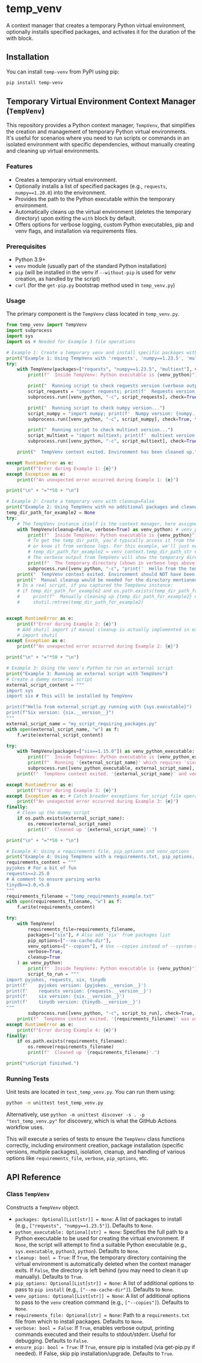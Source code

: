 # temp_venv
A context manager that creates a temporary Python virtual environment, optionally installs specified packages, and activates it for the duration of the with block.

## Installation

You can install `temp-venv` from PyPI using pip:

```bash
pip install temp-venv
```

## Temporary Virtual Environment Context Manager (`TempVenv`)

This repository provides a Python context manager, `TempVenv`, that simplifies the creation and management of temporary Python virtual environments. It's useful for scenarios where you need to run scripts or commands in an isolated environment with specific dependencies, without manually creating and cleaning up virtual environments.

### Features

-   Creates a temporary virtual environment.
-   Optionally installs a list of specified packages (e.g., `requests`, `numpy==1.20.0`) into the environment.
-   Provides the path to the Python executable within the temporary environment.
-   Automatically cleans up the virtual environment (deletes the temporary directory) upon exiting the `with` block by default.
-   Offers options for verbose logging, custom Python executables, pip and venv flags, and installation via requirements files.

### Prerequisites

-   Python 3.9+
-   `venv` module (usually part of the standard Python installation)
-   `pip` (will be installed in the venv if `--without-pip` is used for venv creation, as handled by the script)
-   `curl` (for the `get-pip.py` bootstrap method used in `temp_venv.py`)

### Usage

The primary component is the `TempVenv` class located in `temp_venv.py`.

```python
from temp_venv import TempVenv
import subprocess
import sys
import os # Needed for Example 3 file operations

# Example 1: Create a temporary venv and install specific packages with verbose output
print("Example 1: Using TempVenv with 'requests', 'numpy==1.23.5', 'multiext', and verbose=True")
try:
    with TempVenv(packages=["requests", "numpy==1.23.5", "multiext"], verbose=True) as venv_python:
        print(f"  Inside TempVenv: Python executable is {venv_python}")

        print("  Running script to check requests version (verbose output from TempVenv should be visible above)...")
        script_requests = "import requests; print(f'  Requests version: {requests.__version__}')"
        subprocess.run([venv_python, "-c", script_requests], check=True, text=True)

        print("  Running script to check numpy version...")
        script_numpy = "import numpy; print(f'  Numpy version: {numpy.__version__}')"
        subprocess.run([venv_python, "-c", script_numpy], check=True, text=True)

        print("  Running script to check multiext version...")
        script_multiext = "import multiext; print(f'  multiext version: {multiext.__version__}')"
        subprocess.run([venv_python, "-c", script_multiext], check=True, text=True)

    print("  TempVenv context exited. Environment has been cleaned up.")

except RuntimeError as e:
    print(f"Error during Example 1: {e}")
except Exception as e:
    print(f"An unexpected error occurred during Example 1: {e}")

print("\n" + "="*50 + "\n")

# Example 2: Create a temporary venv with cleanup=False
print("Example 2: Using TempVenv with no additional packages and cleanup=False")
temp_dir_path_for_example2 = None
try:
    # The TempVenv instance itself is the context manager, here assigned to 'venv_context'
    with TempVenv(cleanup=False, verbose=True) as venv_python: # venv_python is the path to the executable
        print(f"  Inside TempVenv: Python executable is {venv_python}")
        # To get the temp_dir_path, you'd typically access it from the TempVenv object if it stores it,
        # or know it from verbose logs. For this example, we'll just note it should persist.
        # temp_dir_path_for_example2 = venv_context.temp_dir_path_str # If TempVenv instance was captured and exposed it
        # The verbose output from TempVenv will show the temporary directory path.
        print(f"  The temporary directory (shown in verbose logs above) should NOT be cleaned up automatically.")
        subprocess.run([venv_python, "-c", "print('  Hello from the temporary venv that will persist!')"], check=True, text=True)
    print("  TempVenv context exited. Environment should NOT have been cleaned up.")
    print("  Manual cleanup would be needed for the directory mentioned in the verbose logs if this were a real scenario.")
    # In a real script, if you captured the TempVenv instance:
    # if temp_dir_path_for_example2 and os.path.exists(temp_dir_path_for_example2):
    #     print(f"  Manually cleaning up {temp_dir_path_for_example2} now for the sake of example completion.")
    #     shutil.rmtree(temp_dir_path_for_example2)


except RuntimeError as e:
    print(f"Error during Example 2: {e}")
    # Add shutil import if manual cleanup is actually implemented in example
    # import shutil
except Exception as e:
    print(f"An unexpected error occurred during Example 2: {e}")

print("\n" + "="*50 + "\n")

# Example 3: Using the venv's Python to run an external script
print("Example 3: Running an external script with TempVenv")
# Create a dummy external script
external_script_content = """
import sys
import six # This will be installed by TempVenv

print(f"Hello from external_script.py running with {sys.executable}")
print(f"Six version: {six.__version__}")
"""
external_script_name = "my_script_requiring_packages.py"
with open(external_script_name, "w") as f:
    f.write(external_script_content)

try:
    with TempVenv(packages=["six==1.15.0"]) as venv_python_executable:
        print(f"  Inside TempVenv: Python executable is {venv_python_executable}")
        print(f"  Running '{external_script_name}' which requires 'six==1.15.0'")
        subprocess.run([venv_python_executable, external_script_name], check=True, text=True)
    print(f"  TempVenv context exited. '{external_script_name}' and venv are cleaned up (script is not part of venv).")

except RuntimeError as e:
    print(f"Error during Example 3: {e}")
except Exception as e: # Catch broader exceptions for script file operations
    print(f"An unexpected error occurred during Example 3: {e}")
finally:
    # Clean up the dummy script
    if os.path.exists(external_script_name):
        os.remove(external_script_name)
        print(f"  Cleaned up '{external_script_name}'.")

print("\n" + "="*50 + "\n")

# Example 4: Using a requirements file, pip_options and venv_options
print("Example 4: Using TempVenv with a requirements.txt, pip_options, and verbose output")
requirements_content = """
pyjokes # For a bit of fun
requests==2.25.0
# A comment to ensure parsing works
tinydb>=3.0,<5.0
"""
requirements_filename = "temp_requirements_example.txt"
with open(requirements_filename, "w") as f:
    f.write(requirements_content)

try:
    with TempVenv(
        requirements_file=requirements_filename,
        packages=["six"], # Also add 'six' from packages list
        pip_options=["--no-cache-dir"],
        venv_options=["--copies"], # Use --copies instead of --system-site-packages for easier testing
        verbose=True,
        cleanup=True
    ) as venv_python:
        print(f"  Inside TempVenv: Python executable is {venv_python}")
        script_to_run = """
import pyjokes, requests, six, tinydb
print(f'    pyjokes version: {pyjokes.__version__}')
print(f'    requests version: {requests.__version__}')
print(f'    six version: {six.__version__}')
print(f'    tinydb version: {tinydb.__version__}')
"""
        subprocess.run([venv_python, "-c", script_to_run], check=True, text=True)
    print(f"  TempVenv context exited. '{requirements_filename}' was used and venv cleaned up.")
except RuntimeError as e:
    print(f"Error during Example 4: {e}")
finally:
    if os.path.exists(requirements_filename):
        os.remove(requirements_filename)
        print(f"  Cleaned up '{requirements_filename}'.")

print("\nScript finished.")
```

### Running Tests

Unit tests are located in `test_temp_venv.py`. You can run them using:

```bash
python -m unittest test_temp_venv.py
```
Alternatively, use `python -m unittest discover -s . -p "test_temp_venv.py"` for discovery, which is what the GitHub Actions workflow uses.

This will execute a series of tests to ensure the `TempVenv` class functions correctly, including environment creation, package installation (specific versions, multiple packages), isolation, cleanup, and handling of various options like `requirements_file`, `verbose`, `pip_options`, etc.

## API Reference

### Class `TempVenv`

Constructs a `TempVenv` object.

*   `packages: Optional[List[str]] = None`: A list of packages to install (e.g., `["requests", "numpy==1.23.5"]`). Defaults to `None`.
*   `python_executable: Optional[str] = None`: Specifies the full path to a Python executable to be used for creating the virtual environment. If `None`, the script will attempt to find a suitable Python executable (e.g., `sys.executable`, `python3`, `python`). Defaults to `None`.
*   `cleanup: bool = True`: If `True`, the temporary directory containing the virtual environment is automatically deleted when the context manager exits. If `False`, the directory is left behind (you may need to clean it up manually). Defaults to `True`.
*   `pip_options: Optional[List[str]] = None`: A list of additional options to pass to `pip install` (e.g., `["--no-cache-dir"]`). Defaults to `None`.
*   `venv_options: Optional[List[str]] = None`: A list of additional options to pass to the `venv` creation command (e.g., `["--copies"]`). Defaults to `None`.
*   `requirements_file: Optional[str] = None`: Path to a `requirements.txt` file from which to install packages. Defaults to `None`.
*   `verbose: bool = False`: If `True`, enables verbose output, printing commands executed and their results to stdout/stderr. Useful for debugging. Defaults to `False`.
*   `ensure_pip: bool = True`: If `True`, ensure pip is installed (via get-pip.py if needed). If False, skip pip installation/upgrade. Defaults to `True`.

```
